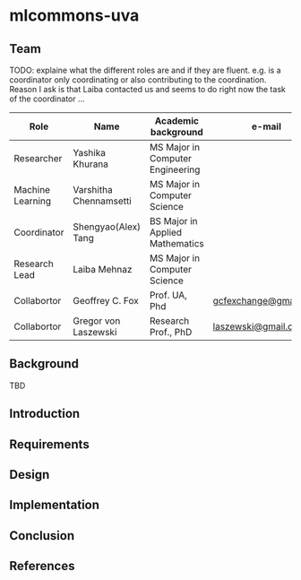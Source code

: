 # mlcommons-uva


## Team

TODO: explaine what the different roles are and if they are fluent. e.g. is a coordinator only coordinating or also contributing to the coordination.
Reason I ask is that Laiba contacted us and seems to do right now the task of the coordinator ...

Role | Name | Academic background | e-mail
| --- | --- | --- | --- |
| Researcher | Yashika Khurana | MS Major in Computer Engineering
| Machine Learning |  Varshitha Chennamsetti | MS Major in Computer Science
| Coordinator | Shengyao(Alex) Tang |  BS Major in Applied Mathematics
| Research Lead | Laiba Mehnaz|  MS Major in Computer Science
| Collabortor | Geoffrey C. Fox | Prof. UA, Phd | <gcfexchange@gmail.com>
| Collabortor | Gregor von Laszewski | Research Prof., PhD | <laszewski@gmail.com>

## Background

TBD

## Introduction

## Requirements

## Design

## Implementation

## Conclusion

## References
